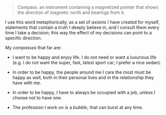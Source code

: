 > Compass: an instrument containing a magnetized pointer that shows the direction of magnetic north and bearings from it.

I use this word metaphorically, as a set of *axioms* I have created for myself, statements that contain a truth I deeply believe
in, and I consult them every time I take a decision; this way the effect of my decisions can point to a specific direction.

My *compasses* that far are:

* I want to be happy and enjoy life. I do not need or want a luxurious life (e.g. I do not want the super, fast, latest sport car;
I prefer a nice sedan).

* In order to be happy, the people around me I care the most must be happy as well, both in their personal lives and in the
relationship they have with me.

* In order to be happy, I have to always be occupied with a job, unless I choose not to have one.

* The profession I work on is a *bubble*, that can burst at any time.
